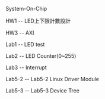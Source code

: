 System-On-Chip

HW1  -- LED上下限計數設計

HW3  -- AXI

Lab1 -- LED test

Lab2 -- LED Counter(0~255)

Lab3 -- Interrupt

Lab5-2 -- Lab5-2 Linux Driver Module

Lab5-3 -- Lab5-3 Device Tree
